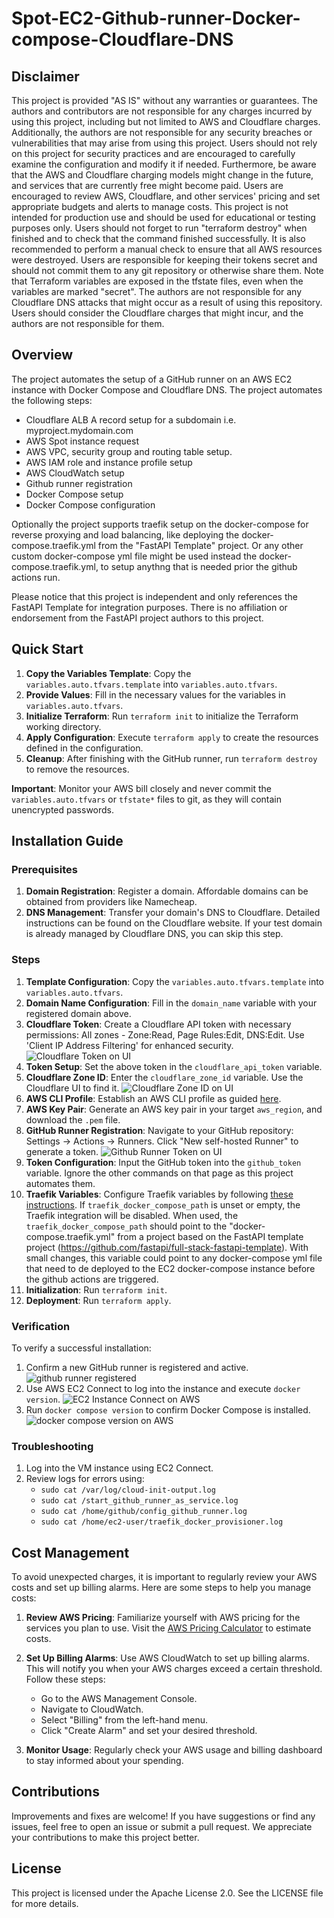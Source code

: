 # Spot-EC2-Github-runner-Docker-compose-Cloudflare-DNS

## Disclaimer

This project is provided "AS IS" without any warranties or guarantees. 
The authors and contributors are not responsible for any charges incurred by using this project, including but not limited to AWS and Cloudflare charges. 
Additionally, the authors are not responsible for any security breaches or vulnerabilities that may arise from using this project. 
Users should not rely on this project for security practices and are encouraged to carefully examine the configuration and modify it if needed. 
Furthermore, be aware that the AWS and Cloudflare charging models might change in the future, and services that are currently free might become paid. 
Users are encouraged to review AWS, Cloudflare, and other services' pricing and set appropriate budgets and alerts to manage costs.
This project is not intended for production use and should be used for educational or testing purposes only.
Users should not forget to run "terraform destroy" when finished and to check that the command finished successfully. It is also recommended to perform a manual check to ensure that all AWS resources were destroyed.
Users are responsible for keeping their tokens secret and should not commit them to any git repository or otherwise share them. Note that Terraform variables are exposed in the tfstate files, even when the variables are marked "secret".
The authors are not responsible for any Cloudflare DNS attacks that might occur as a result of using this repository. Users should consider the Cloudflare charges that might incur, and the authors are not responsible for them.

## Overview

The project automates the setup of a GitHub runner on an AWS EC2 instance with Docker Compose and Cloudflare DNS. 
The project automates the following steps:
- Cloudflare ALB A record setup for a subdomain i.e. myproject.mydomain.com 
- AWS Spot instance request
- AWS VPC, security group and routing table setup.
- AWS IAM role and instance profile setup
- AWS CloudWatch setup
- Github runner registration
- Docker Compose setup
- Docker Compose configuration

Optionally the project supports traefik setup on the docker-compose for reverse proxying and load balancing, like deploying the docker-compose.traefik.yml from the "FastAPI Template" project.
Or any other custom docker-compose yml file might be used instead the docker-compose.traefik.yml, to setup anythng that is needed prior the github actions run. 

Please notice that this project is independent and only references the FastAPI Template for integration purposes.
There is no affiliation or endorsement from the FastAPI project authors to this project.



## Quick Start

1. **Copy the Variables Template**: Copy the `variables.auto.tfvars.template` into `variables.auto.tfvars`.
2. **Provide Values**: Fill in the necessary values for the variables in `variables.auto.tfvars`.
3. **Initialize Terraform**: Run `terraform init` to initialize the Terraform working directory.
4. **Apply Configuration**: Execute `terraform apply` to create the resources defined in the configuration.
5. **Cleanup**: After finishing with the GitHub runner, run `terraform destroy` to remove the resources.

**Important**: Monitor your AWS bill closely and never commit the `variables.auto.tfvars` or `tfstate*` files to git, as they will contain unencrypted passwords.

## Installation Guide

### Prerequisites

1. **Domain Registration**: Register a domain. Affordable domains can be obtained from providers like Namecheap.
2. **DNS Management**: Transfer your domain's DNS to Cloudflare. Detailed instructions can be found on the Cloudflare website. If your test domain is already managed by Cloudflare DNS, you can skip this step.

### Steps

1. **Template Configuration**: Copy the `variables.auto.tfvars.template` into `variables.auto.tfvars`.
2. **Domain Name Configuration**: Fill in the `domain_name` variable with your registered domain above.
3. **Cloudflare Token**: Create a Cloudflare API token with necessary permissions: All zones - Zone:Read, Page Rules:Edit, DNS:Edit. Use 'Client IP Address Filtering' for enhanced security.
![Cloudflare Token on UI](img/cloudflare_token.png)
4. **Token Setup**: Set the above token in the `cloudflare_api_token` variable.
5. **Cloudflare Zone ID**: Enter the `cloudflare_zone_id` variable. Use the Cloudflare UI to find it.
![Cloudflare Zone ID on UI](img/cloudflare_zone_id.png)
6. **AWS CLI Profile**: Establish an AWS CLI profile as guided [here](https://awscli.amazonaws.com/v2/documentation/api/latest/reference/configure/index.html).
7. **AWS Key Pair**: Generate an AWS key pair in your target `aws_region`, and download the `.pem` file.
8. **GitHub Runner Registration**: Navigate to your GitHub repository: Settings -> Actions -> Runners. Click "New self-hosted Runner" to generate a token.
![Github Runner Token on UI](img/github_runner_token.png)
9. **Token Configuration**: Input the GitHub token into the `github_token` variable. Ignore the other commands on that page as this project automates them.
10. **Traefik Variables**: Configure Traefik variables by following [these instructions](https://github.com/tiangolo/full-stack-fastapi-postgresql/blob/master/deployment.md). If `traefik_docker_compose_path` is unset or empty, the Traefik integration will be disabled.
   When used, the `traefik_docker_compose_path` should point to the "docker-compose.traefik.yml" from a project based on the FastAPI template project (https://github.com/fastapi/full-stack-fastapi-template).
   With small changes, this variable could point to any docker-compose yml file that need to de deployed to the EC2 docker-compose instance before the github actions are triggered.
11. **Initialization**: Run `terraform init`.
12. **Deployment**: Run `terraform apply`.

### Verification

To verify a successful installation:

1. Confirm a new GitHub runner is registered and active.
   ![github runner registered](img/github_runner_registered.png)
2. Use AWS EC2 Connect to log into the instance and execute `docker version`.
   ![EC2 Instance Connect on AWS](img/ec2_instance_connect.png)
3. Run `docker compose version` to confirm Docker Compose is installed.
   ![docker compose version on AWS](img/docker_compose_version.png)

### Troubleshooting

1. Log into the VM instance using EC2 Connect.
2. Review logs for errors using:
   - `sudo cat /var/log/cloud-init-output.log`
   - `sudo cat /start_github_runner_as_service.log`
   - `sudo cat /home/github/config_github_runner.log`
   - `sudo cat /home/ec2-user/traefik_docker_provisioner.log`

## Cost Management

To avoid unexpected charges, it is important to regularly review your AWS costs and set up billing alarms. Here are some steps to help you manage costs:

1. **Review AWS Pricing**: Familiarize yourself with AWS pricing for the services you plan to use. Visit the [AWS Pricing Calculator](https://calculator.aws.amazon.com/) to estimate costs.

2. **Set Up Billing Alarms**: Use AWS CloudWatch to set up billing alarms. This will notify you when your AWS charges exceed a certain threshold. Follow these steps:
   - Go to the AWS Management Console.
   - Navigate to CloudWatch.
   - Select "Billing" from the left-hand menu.
   - Click "Create Alarm" and set your desired threshold.

3. **Monitor Usage**: Regularly check your AWS usage and billing dashboard to stay informed about your spending.

## Contributions

Improvements and fixes are welcome! If you have suggestions or find any issues, feel free to open an issue or submit a pull request. We appreciate your contributions to make this project better.

## License

This project is licensed under the Apache License 2.0. See the LICENSE file for more details.
